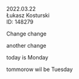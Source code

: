 2022.03.22 </br>
Łukasz Kosturski </br>
ID: 148279

Change change

another change

today is Monday

tommorow wil be Tuesday
